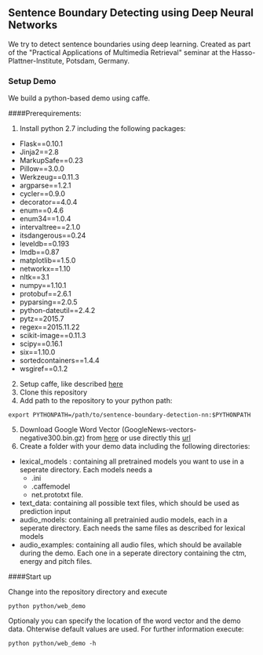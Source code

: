 ## Sentence Boundary Detecting using Deep Neural Networks

We try to detect sentence boundaries using deep learning.
Created as part of the "Practical Applications of Multimedia Retrieval" seminar at the Hasso-Plattner-Institute, Potsdam, Germany.

### Setup Demo
We build a python-based demo using caffe.

####Prerequirements:
1. Install python 2.7 including the following packages:
  * Flask==0.10.1
  * Jinja2==2.8
  * MarkupSafe==0.23
  * Pillow==3.0.0
  * Werkzeug==0.11.3
  * argparse==1.2.1
  * cycler==0.9.0
  * decorator==4.0.4
  * enum==0.4.6
  * enum34==1.0.4
  * intervaltree==2.1.0
  * itsdangerous==0.24
  * leveldb==0.193
  * lmdb==0.87
  * matplotlib==1.5.0
  * networkx==1.10
  * nltk==3.1
  * numpy==1.10.1
  * protobuf==2.6.1
  * pyparsing==2.0.5
  * python-dateutil==2.4.2
  * pytz==2015.7
  * regex==2015.11.22
  * scikit-image==0.11.3
  * scipy==0.16.1
  * six==1.10.0
  * sortedcontainers==1.4.4
  * wsgiref==0.1.2
2. Setup caffe, like described [here](http://caffe.berkeleyvision.org/installation.html)
3. Clone this repository
4. Add path to the repository to your python path: 
  ```
  export PYTHONPATH=/path/to/sentence-boundary-detection-nn:$PYTHONPATH
  ```
5. Download Google Word Vector (GoogleNews-vectors-negative300.bin.gz) from [here](https://code.google.com/p/word2vec/)  or use directly this [url](https://drive.google.com/file/d/0B7XkCwpI5KDYNlNUTTlSS21pQmM/edit?usp=sharing)
6. Create a folder with your demo data including the following directories:
  * lexical_models : containing all pretrained models you want to use in a seperate directory. Each models needs a 
    * .ini
    * .caffemodel
    * net.prototxt file.
  * text_data: containing all possible text files, which should be used as prediction input
  * audio_models: containing all pretrainied audio models, each in a seperate directory. Each needs the same files as described for lexical models
  * audio_examples: containing all audio files, which should be available during the demo. Each one in a seperate directory containing the ctm, energy and pitch files.

####Start up

Change into the repository directory and execute
```
python python/web_demo
```
Optionaly you can specify the location of the word vector and the demo data. Ohterwise default values are used.
For further information execute:
```
python python/web_demo -h
```
